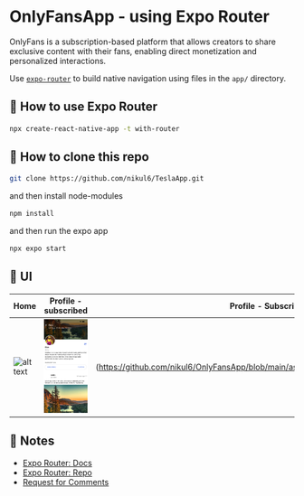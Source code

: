 # OnlyFansApp - using Expo Router

OnlyFans is a subscription-based platform that allows creators to share exclusive content with their fans, enabling direct monetization and personalized interactions.

Use [`expo-router`](https://expo.github.io/router) to build native navigation using files in the `app/` directory.

## 🚀 How to use Expo Router

```sh
npx create-react-native-app -t with-router
```

## 🚀 How to clone this repo

```sh
git clone https://github.com/nikul6/TeslaApp.git
```

and then install node-modules

```sh
npm install
```

and then run the expo app

```sh
npx expo start
```

## 🚀 UI
Home             |  Profile - subscribed         |   Profile - Subscribe             |  New Post     
-------------------------|-------------------------|-------------------------|-------------------------
![alt text](https://github.com/nikul6/OnlyFansApp/blob/main/assets/AppImages/Home.png)     |       ![alt text](https://github.com/nikul6/OnlyFansApp/blob/main/assets/AppImages/ProfileSubscribed.png) |   (https://github.com/nikul6/OnlyFansApp/blob/main/asset/AppImages/ProfileSubscribe.png) |  (https://github.com/nikul6/OnlyFansApp/blob/main/assets/AppImages/NewPost.png)


## 📝 Notes

- [Expo Router: Docs](https://expo.github.io/router)
- [Expo Router: Repo](https://github.com/expo/router)
- [Request for Comments](https://github.com/expo/router/discussions/1)
